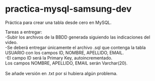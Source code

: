 # practica-mysql-samsung-dev
Práctica para crear una tabla desde cero en MySQL.

Tareas a entregar:
<br>-Subir los archivos de la BBDD generada siguiendo las indicaciones del video.
<br>-Se deberá entregar únicamente el archivo .sql que contenga la tabla USUARIO con los campos ID, NOMBRE, APELLIDO, EMAIL.
<br>-El campo ID será la Primary Key, autoincrementado.
<br>Los campos NOMBRE, APELLIDO, EMAIL serán Varchar(20).
<br><br>Se añade versión en .txt por si hubiera algún problema.
